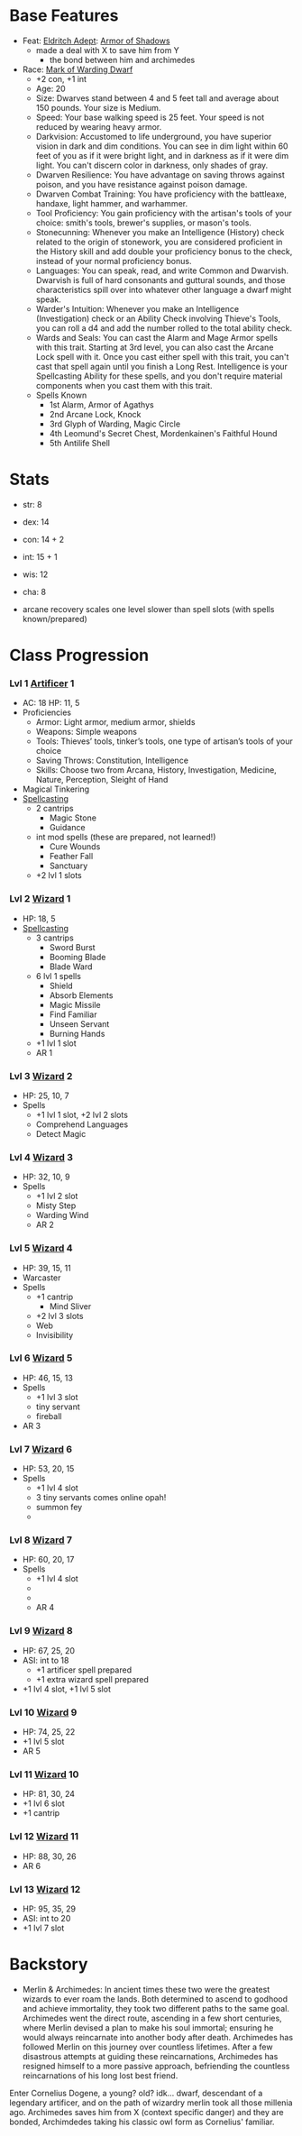 # Base Features
- Feat: [Eldritch Adept](http://dnd5e.wikidot.com/feat:eldritch-adept): [Armor of Shadows](http://dnd5e.wikidot.com/warlock:eldritch-invocations#toc1)
    - made a deal with X to save him from Y
        - the bond between him and archimedes
- Race: [Mark of Warding Dwarf](http://dnd5e.wikidot.com/dwarf#toc4)
    - +2 con, +1 int
    - Age: 20
    - Size: Dwarves stand between 4 and 5 feet tall and average about 150 pounds. Your size is Medium.
    - Speed: Your base walking speed is 25 feet. Your speed is not reduced by wearing heavy armor.
    - Darkvision: Accustomed to life underground, you have superior vision in dark and dim conditions. You can see in dim light within 60 feet of you as if it were bright light, and in darkness as if it were dim light. You can't discern color in darkness, only shades of gray.
    - Dwarven Resilience: You have advantage on saving throws against poison, and you have resistance against poison damage.
    - Dwarven Combat Training: You have proficiency with the battleaxe, handaxe, light hammer, and warhammer.
    - Tool Proficiency: You gain proficiency with the artisan's tools of your choice: smith's tools, brewer's supplies, or mason's tools.
    - Stonecunning: Whenever you make an Intelligence (History) check related to the origin of stonework, you are considered proficient in the History skill and add double your proficiency bonus to the check, instead of your normal proficiency bonus.
    - Languages: You can speak, read, and write Common and Dwarvish. Dwarvish is full of hard consonants and guttural sounds, and those characteristics spill over into whatever other language a dwarf might speak.
    - Warder's Intuition: Whenever you make an Intelligence (Investigation) check or an Ability Check involving Thieve's Tools, you can roll a d4 and add the number rolled to the total ability check.
    - Wards and Seals: You can cast the Alarm and Mage Armor spells with this trait. Starting at 3rd level, you can also cast the Arcane Lock spell with it. Once you cast either spell with this trait, you can't cast that spell again until you finish a Long Rest. Intelligence is your Spellcasting Ability for these spells, and you don't require material components when you cast them with this trait.
    - Spells Known
        - 1st 	Alarm, Armor of Agathys
        - 2nd 	Arcane Lock, Knock
        - 3rd 	Glyph of Warding, Magic Circle
        - 4th 	Leomund's Secret Chest, Mordenkainen's Faithful Hound
        - 5th 	Antilife Shell

# Stats
- str: 8
- dex: 14
- con: 14 + 2
- int: 15 + 1
- wis: 12
- cha: 8

- arcane recovery scales one level slower than spell slots (with spells known/prepared)

# Class Progression
### Lvl 1 [Artificer](http://dnd5e.wikidot.com/artificer) 1
- AC: 18 HP: 11, 5
- Proficiencies
    - Armor: Light armor, medium armor, shields
    - Weapons: Simple weapons
    - Tools: Thieves’ tools, tinker’s tools, one type of artisan’s tools of your choice
    - Saving Throws: Constitution, Intelligence
    - Skills: Choose two from Arcana, History, Investigation, Medicine, Nature, Perception, Sleight of Hand
- Magical Tinkering
- [Spellcasting](http://dnd5e.wikidot.com/spells:artificer)
    - 2 cantrips
        - Magic Stone
        - Guidance
    - int mod spells (these are prepared, not learned!)
        - Cure Wounds
        - Feather Fall
        - Sanctuary
    - +2 lvl 1 slots

### Lvl 2 [Wizard](http://dnd5e.wikidot.com/wizard) 1
- HP: 18, 5
- [Spellcasting](http://dnd5e.wikidot.com/spells:wizard)
    - 3 cantrips
        - Sword Burst
        - Booming Blade
        - Blade Ward
    - 6 lvl 1 spells
        - Shield
        - Absorb Elements
        - Magic Missile
        - Find Familiar
        - Unseen Servant
        - Burning Hands
    - +1 lvl 1 slot
    - AR 1

### Lvl 3 [Wizard](http://dnd5e.wikidot.com/wizard) 2
- HP: 25, 10, 7
- Spells
    - +1 lvl 1 slot, +2 lvl 2 slots
    - Comprehend Languages
    - Detect Magic

### Lvl 4 [Wizard](http://dnd5e.wikidot.com/wizard) 3
- HP: 32, 10, 9
- Spells
    - +1 lvl 2 slot
    - Misty Step
    - Warding Wind
    - AR 2

### Lvl 5 [Wizard](http://dnd5e.wikidot.com/wizard) 4
- HP: 39, 15, 11
- Warcaster
- Spells
    - +1 cantrip
        - Mind Sliver
    - +2 lvl 3 slots
    - Web
    - Invisibility

### Lvl 6 [Wizard](http://dnd5e.wikidot.com/wizard) 5
- HP: 46, 15, 13
- Spells
    - +1 lvl 3 slot
    - tiny servant
    - fireball
- AR 3

### Lvl 7 [Wizard](http://dnd5e.wikidot.com/wizard) 6
- HP: 53, 20, 15
- Spells
    - +1 lvl 4 slot
    - 3 tiny servants comes online opah!
    - summon fey
    - 

### Lvl 8 [Wizard](http://dnd5e.wikidot.com/wizard) 7
- HP: 60, 20, 17
- Spells
    - +1 lvl 4 slot
    - 
    - 
    - AR 4

### Lvl 9 [Wizard](http://dnd5e.wikidot.com/wizard) 8
- HP: 67, 25, 20
- ASI: int to 18
    - +1 artificer spell prepared
    - +1 extra wizard spell prepared
- +1 lvl 4 slot, +1 lvl 5 slot

### Lvl 10 [Wizard](http://dnd5e.wikidot.com/wizard) 9
- HP: 74, 25, 22
- +1 lvl 5 slot
- AR 5

### Lvl 11 [Wizard](http://dnd5e.wikidot.com/wizard) 10
- HP: 81, 30, 24
- +1 lvl 6 slot
- +1 cantrip

### Lvl 12 [Wizard](http://dnd5e.wikidot.com/wizard) 11
- HP: 88, 30, 26
- AR 6

### Lvl 13 [Wizard](http://dnd5e.wikidot.com/wizard) 12
- HP: 95, 35, 29
- ASI: int to 20
- +1 lvl 7 slot

# Backstory
- Merlin & Archimedes: In ancient times these two were the greatest wizards to ever roam the lands. Both determined to ascend to godhood and achieve immortality, they took two different paths to the same goal. Archimedes went the direct route, ascending in a few short centuries, where Merlin devised a plan to make his soul immortal; ensuring he would always reincarnate into another body after death. Archimedes has followed Merlin on this journey over countless lifetimes. After a few disastrous attempts at guiding these reincarnations, Archimedes has resigned himself to a more passive approach, befriending the countless reincarnations of his long lost best friend.

Enter Cornelius Dogene, a young? old? idk... dwarf, descendant of a legendary artificer, and on the path of wizardry merlin took all those millenia ago. Archimedes saves him from X (context specific danger) and they are bonded, Archimdedes taking his classic owl form as Cornelius' familiar.